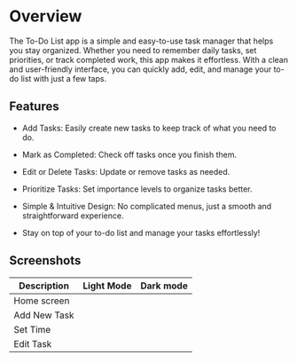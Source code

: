 # Overview

The To-Do List app is a simple and easy-to-use task manager that helps you stay organized. Whether you need to remember daily tasks, set priorities, or track completed work, this app makes it effortless. With a clean and user-friendly interface, you can quickly add, edit, and manage your to-do list with just a few taps.

## Features

* Add Tasks: Easily create new tasks to keep track of what you need to do.

* Mark as Completed: Check off tasks once you finish them.

* Edit or Delete Tasks: Update or remove tasks as needed.

* Prioritize Tasks: Set importance levels to organize tasks better.

* Simple & Intuitive Design: No complicated menus, just a smooth and straightforward experience.

* Stay on top of your to-do list and manage your tasks effortlessly!

## Screenshots

| Description  | Light Mode | Dark mode |
| ------------- | ------------- | ------------- |
| Home screen | [](Images/home_light.png)  | [](Images/home_dark.png) |
| Add New Task  | [](Images/newtask_light.png)  | [](Images/newtask_dark.png)  |
| Set Time  | [](Images/clock_light)  | [](Images/clock_dark)  |
| Edit Task  | [](Images/edittask_light.png) | [](Images/edittask_dark.png)  |

